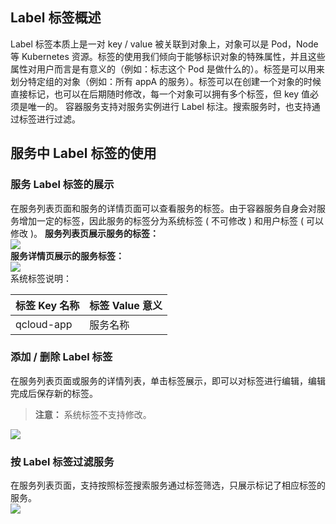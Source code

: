 ## Label 标签概述
Label 标签本质上是一对  key / value 被关联到对象上，对象可以是 Pod，Node 等 Kubernetes 资源。标签的使用我们倾向于能够标识对象的特殊属性，并且这些属性对用户而言是有意义的（例如：标志这个 Pod 是做什么的）。标签是可以用来划分特定组的对象（例如：所有 appA 的服务）。标签可以在创建一个对象的时候直接标记，也可以在后期随时修改，每一个对象可以拥有多个标签，但 key 值必须是唯一的。
容器服务支持对服务实例进行 Label 标注。搜索服务时，也支持通过标签进行过滤。

## 服务中 Label 标签的使用
### 服务 Label 标签的展示
在服务列表页面和服务的详情页面可以查看服务的标签。由于容器服务自身会对服务增加一定的标签，因此服务的标签分为系统标签 ( 不可修改 ) 和用户标签 ( 可以修改 )。
**服务列表页展示服务的标签：**  
![](http://imgcache.tcecqpoc.fsphere.cn/image/mc.qcloudimg.com/static/img/84129fe851591c95410ffef3720f424b/image.png)  
**服务详情页展示的服务标签：**  
![](http://imgcache.tcecqpoc.fsphere.cn/image/mc.qcloudimg.com/static/img/599de3ec9efbfda563bbafeffbed9564/image.png)  
系统标签说明：

| 标签 Key 名称 | 标签 Value 意义 |
| ------| ------ |
| qcloud-app  | 服务名称  |

### 添加 / 删除 Label 标签
在服务列表页面或服务的详情列表，单击标签展示，即可以对标签进行编辑，编辑完成后保存新的标签。
>**注意：**
>系统标签不支持修改。  

![](http://imgcache.tcecqpoc.fsphere.cn/image/mc.qcloudimg.com/static/img/28d324c9146e75f9097844666e7aa548/image.png)  

### 按 Label 标签过滤服务
在服务列表页面，支持按照标签搜索服务通过标签筛选，只展示标记了相应标签的服务。  
![](http://imgcache.tcecqpoc.fsphere.cn/image/mc.qcloudimg.com/static/img/21205041928dd8c15779a32aa0a5cb78/image.png)  
